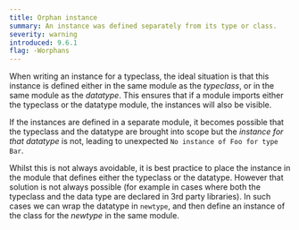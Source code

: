 ```yaml
---
title: Orphan instance
summary: An instance was defined separately from its type or class.
severity: warning
introduced: 9.6.1
flag: -Worphans
---
```


When writing an instance for a typeclass, the ideal situation is that this instance is defined either in the same module as the *typeclass*, or in the same module as the *datatype*. This ensures that if a module imports either the typeclass or the datatype module, the instances will also be visible.

If the instances are defined in a separate module, it becomes possible that the typeclass and the datatype are brought into scope but the *instance for that datatype* is not, leading to unexpected `No instance of Foo for type Bar`.

Whilst this is not always avoidable, it is best practice to place the instance in the module that defines either the typeclass or the datatype. However that solution is not always possible (for example in cases where both the typeclass and the data type are declared in 3rd party libraries). In such cases we can wrap the datatype in `newtype`, and then define an instance of the class for the *newtype* in the same module.
